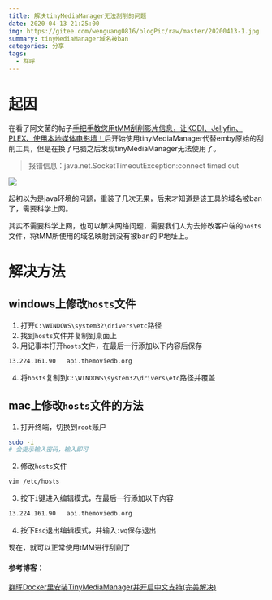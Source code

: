 ```yaml
---
title: 解决tinyMediaManager无法刮削的问题
date: 2020-04-13 21:25:00
img: https://gitee.com/wenguang0816/blogPic/raw/master/20200413-1.jpg
summary: tinyMediaManager域名被ban
categories: 分享
tags:
  - 群呼
---
```

# 起因
在看了阿文菌的帖子[手把手教您用tMM刮削影片信息，让KODI、Jellyfin、PLEX、使用本地媒体电影墙！](https://post.smzdm.com/p/a4wkqw37/)后开始使用tinyMediaManager代替emby原始的刮削工具，但是在换了电脑之后发现tinyMediaManager无法使用了。
> 报错信息：java.net.SocketTimeoutException:connect timed out

![](https://gitee.com/wenguang0816/blogPic/raw/master/20200413-2.jpg)

起初以为是java环境的问题，重装了几次无果，后来才知道是该工具的域名被ban了，需要科学上网。

其实不需要科学上网，也可以解决网络问题，需要我们人为去修改客户端的`hosts`文件，将tMM所使用的域名映射到没有被ban的IP地址上。

# 解决方法

## windows上修改`hosts`文件
1. 打开`C:\WINDOWS\system32\drivers\etc`路径
2. 找到`hosts`文件并复制到桌面上
3. 用记事本打开`hosts`文件，在最后一行添加以下内容后保存
```bash
13.224.161.90   api.themoviedb.org
```
4. 将`hosts`复制到`C:\WINDOWS\system32\drivers\etc`路径并覆盖

## mac上修改`hosts`文件的方法
1. 打开终端，切换到`root`账户
 ```bash
 sudo -i
# 会提示输入密码，输入即可
 ```
2. 修改`hosts`文件
```bash
vim /etc/hosts
```
3. 按下`i`键进入编辑模式，在最后一行添加以下内容
```bash
13.224.161.90   api.themoviedb.org
```
4. 按下`Esc`退出编辑模式，并输入`:wq`保存退出

现在，就可以正常使用tMM进行刮削了

#### 参考博客：
[群晖Docker里安装TinyMediaManager并开启中文支持(完美解决)](http://www.gebi1.com/thread-295644-1-1.html)



